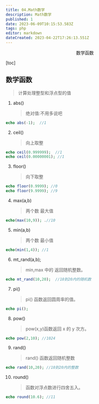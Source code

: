 ```yaml
---
title: 04.Math数学
description: Math数学
published: 1
date: 2023-06-09T10:15:53.583Z
tags: php
editor: markdown
dateCreated: 2023-04-22T17:26:13.551Z
---
```


<center>数学函数</center>

[toc]

## 数学函数

> 计算处理整型和浮点型的值

1. abs()

   > 绝对值:不用多说吧 

```php
echo abs(-1);  //1
```

2. ceil()

   > 向上取整

```php
echo ceil(0.999999);  //1
echo ceil(0.00000001); //1
```

3. floor()

   > 向下取整

```php
echo floor(0.9999); //0
echo floor(9.9999); //9
```

4. max(a,b)

   > 两个数 最大值

```php 
echo(max(10,9)); .//10
```

5. min(a,b)

   > 两个数 最小值

```php
echo(min(1,4)); //1
```

6. mt_rand(a,b);

   > min,max 中的 返回随机整数。

````php
echo mt_rand(10,20);  //10到20内的随机数
````

7. pi()

   > pi() 函数返回圆周率的值。

```php
echo pi();
```

8. pow()

   > pow(x,y)函数返回 x 的 y 次方。

```php
echo pow(2,10); //1024
```

9. rand()

   > rand() 函数返回随机整数

```php
echo rand(10,20); //10到20内的整数 
```

10. round()

    > 函数对浮点数进行四舍五入。

```php
echo round(10.6); //11
```